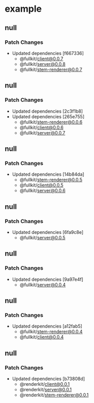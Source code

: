 # example

## null

### Patch Changes

- Updated dependencies [f667336]
  - @fullkit/client@0.0.7
  - @fullkit/server@0.0.8
  - @fullkit/stem-renderer@0.0.7

## null

### Patch Changes

- Updated dependencies [2c3f1b8]
- Updated dependencies [265e755]
  - @fullkit/stem-renderer@0.0.6
  - @fullkit/client@0.0.6
  - @fullkit/server@0.0.7

## null

### Patch Changes

- Updated dependencies [14b84da]
  - @fullkit/stem-renderer@0.0.5
  - @fullkit/client@0.0.5
  - @fullkit/server@0.0.6

## null

### Patch Changes

- Updated dependencies [6fa9c8e]
  - @fullkit/server@0.0.5

## null

### Patch Changes

- Updated dependencies [9a97e4f]
  - @fullkit/server@0.0.4

## null

### Patch Changes

- Updated dependencies [a12fab5]
  - @fullkit/stem-renderer@0.0.4
  - @fullkit/client@0.0.4

## null

### Patch Changes

- Updated dependencies [b73808d]
  - @renderkit/client@0.0.1
  - @renderkit/server@0.0.1
  - @renderkit/stem-renderer@0.0.1
